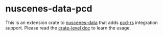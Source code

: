 # nuscenes-data-pcd

This is an extension crate to
[nuscenes-data](https://docs.rs/nuscenes-data/) that adds
[pcd-rs](https://docs.rs/pcd-rs/) integration support. Please read the
[crate-level doc](https://docs.rs/nuscenes-data/) to learn the usage.
